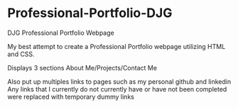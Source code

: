 # Professional-Portfolio-DJG
DJG Professional Portfolio Webpage

My best attempt to create a Professional Portfolio webpage utilizing HTML and CSS.

Displays 3 sections About Me/Projects/Contact Me

Also put up multiples links to pages such as my personal github and linkedin
Any links that I currently do not currently have or have not been completed were replaced with temporary dummy links
